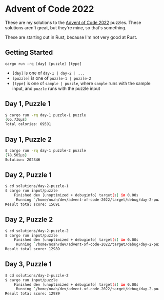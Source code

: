 # Advent of Code 2022

These are my solutions to the [Advent of Code 2022](https://adventofcode.com/2022) puzzles. These solutions aren't great, but they're mine, so that's something.

These are starting out in Rust, because I'm not very good at Rust.

## Getting Started

`cargo run -rq [day] [puzzle] [type]`

- `[day]` is one of `day-1 | day-2 | ...`
- `[puzzle]` is one of `puzzle-1 | puzzle-2`
- `[type]` is one of `sample | puzzle`, where `sample` runs with the sample input, and `puzzle` runs with the puzzle input


## Day 1, Puzzle 1

```sh
$ cargo run -rq day-1 puzzle-1 puzzle
(66.736µs)
Total calories: 69501
```

## Day 1, Puzzle 2

```sh
$ cargo run -rq day-1 puzzle-2 puzzle
(78.505µs)
Solution: 202346
```

## Day 2, Puzzle 1

```sh
$ cd solutions/day-2-puzzle-1
$ cargo run input/puzzle
    Finished dev [unoptimized + debuginfo] target(s) in 0.00s
     Running `/home/noah/dev/advent-of-code-2022/target/debug/day-2-puzzle-1 input/puzzle`
Result total score: 15691
```

## Day 2, Puzzle 2

```sh
$ cd solutions/day-2-puzzle-2
$ cargo run input/puzzle
    Finished dev [unoptimized + debuginfo] target(s) in 0.00s
     Running `/home/noah/dev/advent-of-code-2022/target/debug/day-2-puzzle-2 input/puzzle`
Result total score: 12989
```

## Day 3, Puzzle 1

```sh
$ cd solutions/day-2-puzzle-2
$ cargo run input/puzzle
    Finished dev [unoptimized + debuginfo] target(s) in 0.00s
     Running `/home/noah/dev/advent-of-code-2022/target/debug/day-2-puzzle-2 input/puzzle`
Result total score: 12989
```